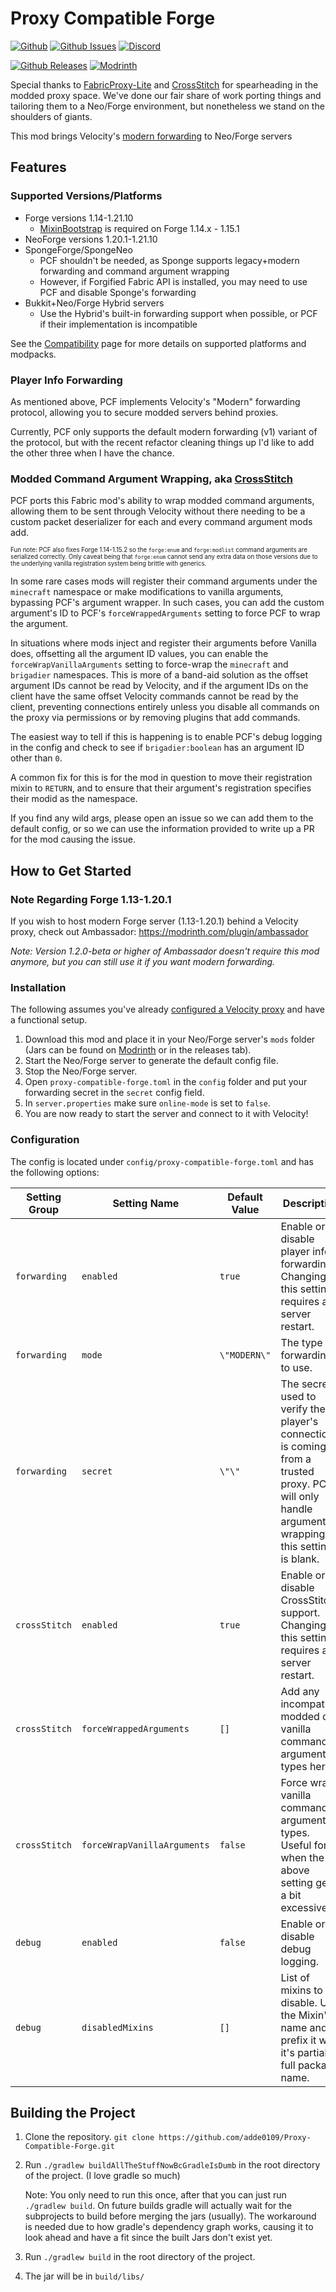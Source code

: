 # Proxy Compatible Forge

[![Github](https://img.shields.io/github/stars/adde0109/Proxy-Compatible-Forge)](https://github.com/adde0109/Proxy-Compatible-Forge)
[![Github Issues](https://img.shields.io/github/issues/adde0109/Proxy-Compatible-Forge?label=Issues)](https://github.com/adde0109/Proxy-Compatible-Forge/issues)
[![Discord](https://img.shields.io/discord/1064999648101671003?color=7289da&logo=discord&logoColor=white)](https://discord.gg/Vusz9pBNyJ)

[![Github Releases](https://img.shields.io/github/downloads/adde0109/Proxy-Compatible-Forge/total?label=Github&logo=github&color=181717)](https://github.com/adde0109/Proxy-Compatible-Forge/releases)
[![Modrinth](https://img.shields.io/modrinth/dt/proxy-compatible-forge?label=Modrinth&logo=modrinth&color=00AF5C)](https://modrinth.com/mod/proxy-compatible-forge)

Special thanks to [FabricProxy-Lite](<https://github.com/OKTW-Network/FabricProxy-Lite>) and
[CrossStitch](<https://github.com/VelocityPowered/CrossStitch>) for spearheading in the modded proxy space. We've done
our fair share of work porting things and tailoring them to a Neo/Forge environment, but nonetheless we stand on the shoulders of giants.

This mod brings Velocity's [modern forwarding](<https://docs.papermc.io/velocity/player-information-forwarding>) to Neo/Forge servers

## Features

### Supported Versions/Platforms

- Forge versions 1.14-1.21.10
  - [MixinBootstrap](https://modrinth.com/mod/mixinbootstrap) is required on Forge 1.14.x - 1.15.1
- NeoForge versions 1.20.1-1.21.10
- SpongeForge/SpongeNeo
  - PCF shouldn't be needed, as Sponge supports legacy+modern forwarding and command argument wrapping
  - However, if Forgified Fabric API is installed, you may need to use PCF and disable Sponge's forwarding
- Bukkit+Neo/Forge Hybrid servers
  - Use the Hybrid's built-in forwarding support when possible, or PCF if their implementation is incompatible

See the [Compatibility](https://github.com/adde0109/Proxy-Compatible-Forge/blob/main/docs/Compatibility.md) page for more details on supported platforms and modpacks.

### Player Info Forwarding

As mentioned above, PCF implements Velocity's "Modern" forwarding protocol, allowing you to secure modded servers behind proxies.

Currently, PCF only supports the default modern forwarding (v1) variant of the protocol, but with the recent refactor cleaning things up I'd like to add the other three when I have the chance.

### Modded Command Argument Wrapping, aka [CrossStitch](<https://github.com/VelocityPowered/CrossStitch>)

PCF ports this Fabric mod's ability to wrap modded command arguments, allowing them to be sent through Velocity without
there needing to be a custom packet deserializer for each and every command argument mods add.

<sub><sup>
Fun note: PCF also fixes Forge 1.14-1.15.2 so the `forge:enum` and `forge:modlist` command arguments are
serialized correctly. Only caveat being that `forge:enum` cannot send any extra data on those versions due to the
underlying vanilla registration system being brittle with generics.
</sup></sub>

In some rare cases mods will register their command arguments under the `minecraft` namespace or make modifications to
vanilla arguments, bypassing PCF's argument wrapper. In such cases, you can add the custom argument's ID to PCF's
`forceWrappedArguments` setting to force PCF to wrap the argument.

In situations where mods inject and register their arguments before Vanilla does, offsetting all the argument ID values,
you can enable the `forceWrapVanillaArguments` setting to force-wrap the `minecraft` and `brigadier` namespaces.
This is more of a band-aid solution as the offset argument IDs cannot be read by Velocity, and if the argument IDs on
the client have the same offset Velocity commands cannot be read by the client, preventing connections entirely unless
you disable all commands on the proxy via permissions or by removing plugins that add commands.

The easiest way to tell if this is happening is to enable PCF's debug logging in the config and check to see if
`brigadier:boolean` has an argument ID other than `0`.

A common fix for this is for the mod in question to move their registration mixin to `RETURN`, and to ensure that their
argument's registration specifies their modid as the namespace.

If you find any wild args, please open an issue so we can add them to the default config,
or so we can use the information provided to write up a PR for the mod causing the issue. 

## How to Get Started

### Note Regarding Forge 1.13-1.20.1

If you wish to host modern Forge server (1.13-1.20.1) behind a Velocity proxy, check out Ambassador: <https://modrinth.com/plugin/ambassador>

*Note: Version 1.2.0-beta or higher of Ambassador doesn't require this mod anymore, but you can still use it if you want modern forwarding.*

### Installation

The following assumes you've already [configured a Velocity proxy](<https://docs.papermc.io/velocity/getting-started/>) and have a functional setup.

1. Download this mod and place it in your Neo/Forge server's `mods` folder (Jars can be found  on [Modrinth](<https://modrinth.com/mod/proxy-compatible-forge/versions>) or in the releases tab).
2. Start the Neo/Forge server to generate the default config file.
3. Stop the Neo/Forge server.
4. Open `proxy-compatible-forge.toml` in the `config` folder and put your forwarding secret in the `secret` config field.
5. In `server.properties` make sure `online-mode` is set to `false`.
6. You are now ready to start the server and connect to it with Velocity!

### Configuration

The config is located under `config/proxy-compatible-forge.toml` and has the following options:

| Setting Group | Setting Name                | Default Value | Description                                                                                                                                        |
|---------------|-----------------------------|---------------|----------------------------------------------------------------------------------------------------------------------------------------------------|
| `forwarding`  | `enabled`                   | `true`        | Enable or disable player info forwarding. Changing this setting requires a server restart.                                                         |
| `forwarding`  | `mode`                      | `\"MODERN\"`  | The type of forwarding to use.                                                                                                                     |
| `forwarding`  | `secret`                    | `\"\"`        | The secret used to verify the player's connection is coming from a trusted proxy. PCF will only handle argument wrapping if this setting is blank. |
| `crossStitch` | `enabled`                   | `true`        | Enable or disable CrossStitch support. Changing this setting requires a server restart.                                                            |
| `crossStitch` | `forceWrappedArguments`     | `[]`          | Add any incompatible modded or vanilla command argument types here.                                                                                |
| `crossStitch` | `forceWrapVanillaArguments` | `false`       | Force wrap vanilla command argument types. Useful for when the above setting gets a bit excessive.                                                 |
| `debug`       | `enabled`                   | `false`       | Enable or disable debug logging.                                                                                                                   |
| `debug`       | `disabledMixins`            | `[]`          | List of mixins to disable. Use the Mixin's name and prefix it with it's partial or full package name.                                              |

## Building the Project

1. Clone the repository. `git clone https://github.com/adde0109/Proxy-Compatible-Forge.git`

2. Run `./gradlew buildAllTheStuffNowBcGradleIsDumb` in the root directory of the project. (I love gradle so much)

    Note: You only need to run this once, after that you can just run `./gradlew build`. On future builds gradle will
    actually wait for the subprojects to build before merging the jars (usually). The workaround is needed due to how
    gradle's dependency graph works, causing it to look ahead and have a fit since the built Jars don't exist yet.

3. Run `./gradlew build` in the root directory of the project.

4. The jar will be in `build/libs/`
